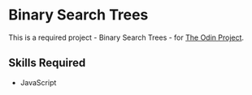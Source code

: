 # Binary Search Trees
This is a required project - Binary Search Trees - for [The Odin Project](https://www.theodinproject.com/).

## Skills Required
- JavaScript
